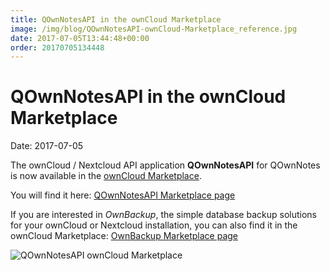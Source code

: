 ```yaml
---
title: QOwnNotesAPI in the ownCloud Marketplace
image: /img/blog/QOwnNotesAPI-ownCloud-Marketplace_reference.jpg
date: 2017-07-05T13:44:48+00:00
order: 20170705134448
---
```


# QOwnNotesAPI in the ownCloud Marketplace

<v-subheader class="blog">Date: 2017-07-05</v-subheader>

The ownCloud / Nextcloud API application **QOwnNotesAPI** for QOwnNotes is now available in the [ownCloud Marketplace](https://marketplace.owncloud.com/apps/qownnotesapi).

You will find it here: [QOwnNotesAPI Marketplace page](https://marketplace.owncloud.com/apps/qownnotesapi)

If you are interested in _OwnBackup_, the simple database backup solutions for your ownCloud or Nextcloud installation, you can also find it in the ownCloud Marketplace: [OwnBackup Marketplace page](https://marketplace.owncloud.com/apps/ownbackup)

![QOwnNotesAPI ownCloud Marketplace](/img/blog/QOwnNotesAPI-ownCloud-Marketplace_reference.jpg "QOwnNotesAPI ownCloud Marketplace")
